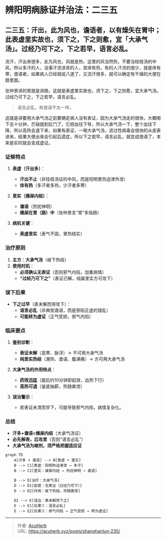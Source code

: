 # 辨阳明病脉证并治法：二三五


## 二三五：汗出，此为风也，谵语者，以有燥矢在胃中；此表虚里实故也，须下之，下之则愈，宜「大承气汤」。过经乃可下之，下之若早，语言必乱。

<!--more-->

流汗，汗出来很多，此为风也，风就是热，这里的风当然热，不要当桂枝汤的中风，所以多汗的人，没事汗流浃背的人，其体有热，有的人汗流的很少，就是体有寒，谵语者，如果病人已经胡说八道了，又流汗很多，就可以确定有干燥的大便在肠里面。

张仲景讲的胃就是讲肠，这就是表虚里实故也，须下之，下之则愈，宜大承气汤。过经乃可下之，下之若早，语言必乱。

> 语言必乱，和谵语不太一样。

这就是讲要用大承气汤之前要确定病人没有表证，因为大承气汤走的很快，大概喝下去十分钟，芒硝就到肛门了，它把血往下导，所以大承气汤一下，整个血往下降，所以高热会退下来，如果有表证，一喝大承气汤，滤过性病毒会很快的从皮表进来，结果大便出来会引起后遗症，所以下之若早，语言必乱，就变成谵语了，本来是实的就会变成虚证。

### **证候特点**  
1. **表虚（汗出多）**：  
   - **汗出不止**（非桂枝汤证的中风，而是阳明里热迫津外泄）  
   - **体有热**（多汗者多热，少汗者多寒）  

2. **里实（燥屎内结）**：  
   - **谵语**（热扰神明）  
   - **燥屎在胃（肠）中**（张仲景言“胃”多指肠）  

3. **病机关键**：  
   - **表虚里实**（表气不固，里热结实）  

### **治疗原则**  
1. **主方**：**大承气汤**（峻下热结）  
2. **使用时机**：  
   - **必须确认无表证**（否则邪气内陷，加重病情）  
   - **“过经乃可下之”**（表证已解，纯属里实方可攻下）  

### **误下后果**  
- **下之过早**（表未解而用攻下）：  
  - **语言必乱**（非典型谵语，而是邪陷正虚的错乱）  
  - **可能转为虚证**（正气受损，邪气内陷）  

### **临床要点**  
1. **鉴别诊断**：  
   - **表证未解**（恶寒、脉浮）→ 不可用大承气汤  
   - **纯里实热结**（潮热、谵语、腹满痛）→ 方可用大承气汤  

2. **大承气汤的作用特点**：  
   - **药效迅猛**（服后约10分钟即起效，血热下行）  
   - **高热可退**（釜底抽薪，热随粪泄）  

3. **误治警示**：  
   - 若表证未清而早下，可能导致邪气内陷，病情复杂化。  

### **总结**  
- **汗多+谵语=燥屎内结**（大承气汤证）  
- **必先解表，后攻里**（否则“语言必乱”）  
- **大承气汤为峻剂，须严格把握适应证**

```mermaid
graph TD
    A[汗多 + 谵语] --> B[表虚 + 里实]
    B --> C1[表虚：阳明热迫津泄 → 多汗]
    B --> C2[里实：燥屎内结 → 热扰神明 → 谵语]

    B --> D[治疗：大承气汤]
    D --> D1[前提：无表证（过经乃可下）]
    D --> D2[作用：峻下热结，热随粪泄]

    D1 --> E[误治：表未解而下之]
    E --> E1[后果①：语言必乱]
    E --> E2[后果②：邪气内陷 → 正气受损 → 转为虚证]
```

---

> 作者: [AcuHerb](https://acuherb.xyz)  
> URL: https://acuherb.xyz/posts/shanghanlun-235/  

